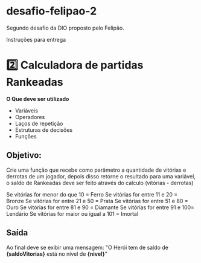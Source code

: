 # desafio-felipao-2
Segundo desafio da DIO proposto pelo Felipão.

Instruções para entrega
 # 2️⃣ Calculadora de partidas Rankeadas
**O Que deve ser utilizado**

- Variáveis
- Operadores
- Laços de repetição
- Estruturas de decisões
- Funções

## Objetivo:

Crie uma função que recebe como parâmetro a quantidade de vitórias e derrotas de um jogador,
depois disso retorne o resultado para uma variável, o saldo de Rankeadas deve ser feito através do calculo (vitórias - derrotas)

Se vitórias for menor do que 10 = Ferro
Se vitórias for entre 11 e 20 = Bronze
Se vitórias for entre 21 e 50 = Prata
Se vitórias for entre 51 e 80 = Ouro
Se vitórias for entre 81 e 90 = Diamante
Se vitórias for entre 91 e 100= Lendário
Se vitórias for maior ou igual a 101 = Imortal

## Saída

Ao final deve se exibir uma mensagem:
"O Herói tem de saldo de **{saldoVitorias}** está no nível de **{nivel}**"
